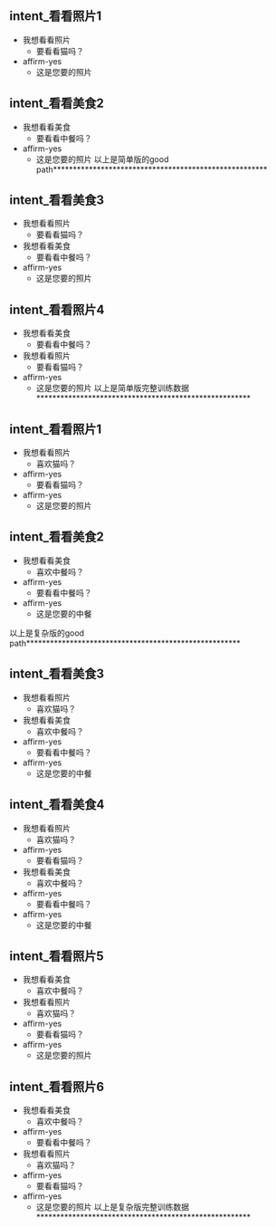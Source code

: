 ## intent_看看照片1
* 我想看看照片
    - 要看看猫吗？
* affirm-yes
    - 这是您要的照片

## intent_看看美食2
* 我想看看美食
    - 要看看中餐吗？
* affirm-yes
    - 这是您要的照片
以上是简单版的good path******************************************************

## intent_看看美食3
* 我想看看照片
    - 要看看猫吗？
* 我想看看美食
    - 要看看中餐吗？
* affirm-yes
    - 这是您要的照片

## intent_看看照片4
* 我想看看美食
    - 要看看中餐吗？
* 我想看看照片
    - 要看看猫吗？
* affirm-yes
    - 这是您要的照片
以上是简单版完整训练数据******************************************************

## intent_看看照片1
* 我想看看照片
    - 喜欢猫吗？
* affirm-yes
    - 要看看猫吗？
* affirm-yes
    - 这是您要的照片

## intent_看看美食2
* 我想看看美食
    - 喜欢中餐吗？
* affirm-yes
    - 要看看中餐吗？
* affirm-yes
    - 这是您要的中餐
    
以上是复杂版的good path******************************************************

## intent_看看美食3
* 我想看看照片
    - 喜欢猫吗？
* 我想看看美食
    - 喜欢中餐吗？
* affirm-yes
    - 要看看中餐吗？
* affirm-yes
    - 这是您要的中餐
    
## intent_看看美食4
* 我想看看照片
    - 喜欢猫吗？
* affirm-yes
    - 要看看猫吗？
* 我想看看美食
    - 喜欢中餐吗？
* affirm-yes
    - 要看看中餐吗？
* affirm-yes
    - 这是您要的中餐


## intent_看看照片5
* 我想看看美食
    - 喜欢中餐吗？
* 我想看看照片
    - 喜欢猫吗？
* affirm-yes
    - 要看看猫吗？
* affirm-yes
    - 这是您要的照片

## intent_看看照片6
* 我想看看美食
    - 喜欢中餐吗？
* affirm-yes
    - 要看看中餐吗？
* 我想看看照片
    - 喜欢猫吗？
* affirm-yes
    - 要看看猫吗？
* affirm-yes
    - 这是您要的照片
以上是复杂版完整训练数据******************************************************